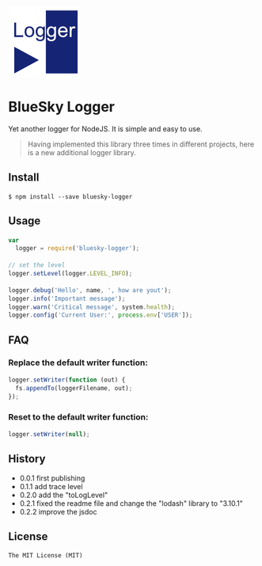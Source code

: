 
![BlueSky Logger](logo.png)

BlueSky Logger
==============

Yet another logger for NodeJS. It is simple and easy to use.

> Having implemented this library three times in different projects, here is a new additional logger library.

Install
-------

```
$ npm install --save bluesky-logger
```

Usage
-----

```js
var
  logger = require('bluesky-logger');

// set the level
logger.setLevel(logger.LEVEL_INFO);

logger.debug('Hello', name, ', how are yout');
logger.info('Important message');
logger.warn('Critical message', system.health);
logger.config('Current User:', process.env['USER']);
```

FAQ
---

### Replace the default writer function:

```js
logger.setWriter(function (out) {
  fs.appendTo(loggerFilename, out);
});
```
### Reset to the default writer function:

```js
logger.setWriter(null);
```


History
-------

* 0.0.1 first publishing
* 0.1.1 add trace level
* 0.2.0 add the "toLogLevel"
* 0.2.1 fixed the readme file and change the "lodash" library to "3.10.1"
* 0.2.2 improve the jsdoc

License
-------

    The MIT License (MIT)
